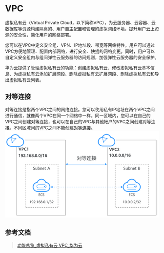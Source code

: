 # VPC

虚拟私有云（Virtual Private Cloud，以下简称VPC），为云服务器、云容器、云数据库等资源构建隔离的、用户自主配置和管理的虚拟网络环境，提升用户云上资源的安全性，简化用户的网络部署。

您可以在VPC中定义安全组、VPN、IP地址段、带宽等网络特性。用户可以通过VPC方便地管理、配置内部网络，进行安全、快捷的网络变更。同时，用户可以自定义安全组内与组间弹性云服务器的访问规则，加强弹性云服务器的安全保护。

华为云提供了管理虚拟私有云的功能：创建虚拟私有云、修改虚拟私有云基本信息、为虚拟私有云添加扩展网段、删除虚拟私有云扩展网段、删除虚拟私有云和导出虚拟私有云列表。

## 对等连接

对等连接是指两个VPC之间的网络连接。您可以使用私有IP地址在两个VPC之间进行通信，就像两个VPC在同一个网络中一样。同一区域内，您可以在自己的VPC之间创建对等连接，也可以在自己的VPC与其他帐户的VPC之间创建对等连接。不同区域间的VPC之间不能创建[对等连接](https://support.huaweicloud.com/productdesc-vpc/vpc_Concepts_0011.html)。
![对等连接](images/对等连接.png)

## 参考文档

> [功能总览_虚拟私有云 VPC_华为云](https://support.huaweicloud.com/function-vpc/index.html)
